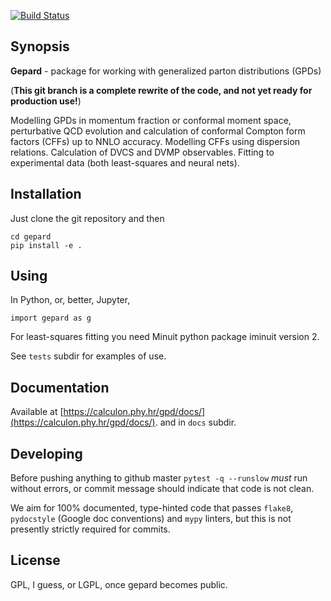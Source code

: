 [![Build Status](https://app.travis-ci.com/kkumer/gepard.svg?token=LxGQXDrTERP6sTZEjfVh&branch=ps)](https://app.travis-ci.com/kkumer/gepard)

## Synopsis

**Gepard** - package for working with generalized parton distributions (GPDs)

(**This git branch is a complete rewrite of the code, and not yet ready for production use!**)

Modelling GPDs in momentum fraction or conformal moment space, perturbative QCD evolution and calculation of conformal Compton form factors (CFFs) up to NNLO accuracy. Modelling CFFs using dispersion relations. Calculation of DVCS and DVMP observables. Fitting to experimental data (both least-squares and neural nets).


## Installation

Just clone the git repository and then

```
cd gepard
pip install -e .
```


## Using

In Python, or, better, Jupyter,

```
import gepard as g
```

For least-squares fitting you need Minuit python package iminuit version 2.

See `tests` subdir for examples of use.

## Documentation

Available at  [https://calculon.phy.hr/gpd/docs/](https://calculon.phy.hr/gpd/docs/).
and in `docs` subdir.

## Developing

Before pushing anything to github master `pytest -q --runslow` *must* run without errors,
or commit message should indicate that code is not clean.

We aim for 100% documented, type-hinted code that passes `flake8`, 
`pydocstyle` (Google doc conventions) and `mypy` linters, but this
is not presently strictly required for commits.


## License

GPL, I guess, or LGPL, once gepard becomes public.
